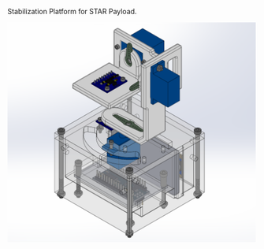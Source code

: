 Stabilization Platform for STAR Payload.

![Assembly](diagrams/Full%20Stabilization%20Assembly.png)
